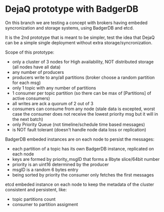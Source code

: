 # DejaQ prototype with BadgerDB

On this branch we are testing a concept with brokers having embeded syncronization and storage systems, using BadgerDB and etcd.

It is the 2nd prototype that is meant to be simpler, test the idea that DejaQ can be a simple single deployment without extra storage/syncronization.

Scope of this prototype:
* only a cluster of 3 nodes for High availability, NOT distributed storage (all nodes have all data)
* any number of producers
* producers write to any/all partitions (broker choose a random partition for each msg)
* only 1 topic with any number of partitions
* 1 consumer per topic partition (so there can be max of [Partitions] of active consumers)
* all writes are ack a quorum of 2 out of 3
* consumers can consume from any node (stale data is excepted, worst case the consumer does not receive the lowest priority msg but it will in the next batch)
* only Priority Queue (not timeline/schedule time based messages)
* is NOT fault tolerant (doesn't handle node data loss or replication)


BadgerDB embeded instances are on each node to persist the messages:
* each partition of a topic has its own BadgerDB instance, replicated on each node
* keys are formed by priority_msgID that forms a 8byte slice/64bit number
* priority is an uint16 determined by the producer
* msgID is a random 6 bytes entry
* being sorted by priority the consumer only fetches the first messages

etcd embeded instance on each node to keep the metadata of the cluster consistent and persistent, like:
* topic partitions count
* consumer to partition assigment




